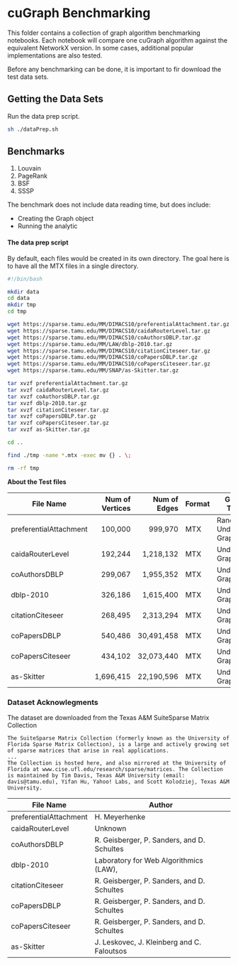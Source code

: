 # cuGraph Benchmarking

This folder contains a collection of graph algorithm benchmarking notebooks.  Each notebook will compare one cuGraph algorithm against the equivalent NetworkX version.  In some cases, additional popular implementations are also tested.

Before any benchmarking can be done, it is important to fir download the test data sets.


## Getting the Data Sets

Run the data prep script.

```bash
sh ./dataPrep.sh
```

## Benchmarks

1. Louvain
2. PageRank
3. BSF
4. SSSP



The benchmark does not include data reading time, but does include:

- Creating the Graph object
- Running the analytic






#### The data prep script  
By default, each files would be created in its own directory.  The goal here is to have all the MTX files in a single directory.


```bash
#!/bin/bash

mkdir data
cd data
mkdir tmp
cd tmp

wget https://sparse.tamu.edu/MM/DIMACS10/preferentialAttachment.tar.gz
wget https://sparse.tamu.edu/MM/DIMACS10/caidaRouterLevel.tar.gz
wget https://sparse.tamu.edu/MM/DIMACS10/coAuthorsDBLP.tar.gz
wget https://sparse.tamu.edu/MM/LAW/dblp-2010.tar.gz
wget https://sparse.tamu.edu/MM/DIMACS10/citationCiteseer.tar.gz
wget https://sparse.tamu.edu/MM/DIMACS10/coPapersDBLP.tar.gz
wget https://sparse.tamu.edu/MM/DIMACS10/coPapersCiteseer.tar.gz
wget https://sparse.tamu.edu/MM/SNAP/as-Skitter.tar.gz

tar xvzf preferentialAttachment.tar.gz
tar xvzf caidaRouterLevel.tar.gz
tar xvzf coAuthorsDBLP.tar.gz
tar xvzf dblp-2010.tar.gz
tar xvzf citationCiteseer.tar.gz
tar xvzf coPapersDBLP.tar.gz
tar xvzf coPapersCiteseer.tar.gz
tar xvzf as-Skitter.tar.gz

cd ..

find ./tmp -name *.mtx -exec mv {} . \;

rm -rf tmp
```



**About the Test files**

| File Name              | Num of Vertices | Num of Edges | Format |  Graph Type               | Symmetric   |
| ---------------------- | --------------: | -----------: |--------|---------------------------|-------------|
| preferentialAttachment |         100,000 |      999,970 | MTX    | Random Undirected Graph   | Yes         |
| caidaRouterLevel       |         192,244 |    1,218,132 | MTX    | Undirected Graph          | Yes         |
| coAuthorsDBLP          |         299,067 |    1,955,352  |MTX    | Undirected Graph          | Yes         |
| dblp-2010              |         326,186 |    1,615,400 | MTX    | Undirected Graph          | Yes         |
| citationCiteseer       |         268,495 |    2,313,294 | MTX    | Undirected Graph          | Yes         |
| coPapersDBLP           |         540,486 |   30,491,458 | MTX    | Undirected Graph          | Yes         |
| coPapersCiteseer       |         434,102 |   32,073,440 | MTX    | Undirected Graph          | Yes         |
| as-Skitter             |       1,696,415 |   22,190,596 | MTX    | Undirected Graph          | Yes         |



### Dataset Acknowlegments

The dataset are downloaded from the Texas A&M SuiteSparse Matrix Collection

```
The SuiteSparse Matrix Collection (formerly known as the University of Florida Sparse Matrix Collection), is a large and actively growing set of sparse matrices that arise in real applications. 
...
The Collection is hosted here, and also mirrored at the University of Florida at www.cise.ufl.edu/research/sparse/matrices. The Collection is maintained by Tim Davis, Texas A&M University (email: davis@tamu.edu), Yifan Hu, Yahoo! Labs, and Scott Kolodziej, Texas A&M University. 
```

| File Name              |  Author        |
| ---------------------- |----------------|
| preferentialAttachment | H. Meyerhenke  |
| caidaRouterLevel       | Unknown        |
| coAuthorsDBLP          | R. Geisberger, P. Sanders, and D. Schultes |
| dblp-2010              | Laboratory for Web Algorithmics (LAW), |
| citationCiteseer       | R. Geisberger, P. Sanders, and D. Schultes  |
| coPapersDBLP           | R. Geisberger, P. Sanders, and D. Schultes  |
| coPapersCiteseer       | R. Geisberger, P. Sanders, and D. Schultes |
| as-Skitter             | J. Leskovec, J. Kleinberg and C. Faloutsos |
